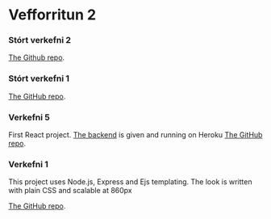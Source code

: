 # Vefforritun 2

### Stórt verkefni 2

[The Github repo](https://github.com/jonnigs/Vefforritun-2-stort-verkefni-2).

### Stórt verkefni 1

[The GitHub repo](https://github.com/jonnigs/Vefforritun-2-stort-verkefni-1).

### Verkefni 5

First React project. [The backend](https://vefforritun2-2018-v4-synilausn.herokuapp.com/) is given and running on Heroku
[The GitHub repo](https://github.com/jonnigs/Vefforritun-2-Verkefni-5).

### Verkefni 1

This project uses Node.js, Express and Ejs templating. The look is written with plain CSS and scalable at 860px

[The GitHub repo](https://github.com/jonnigs/Vefforritun-2-verkefni-1).

